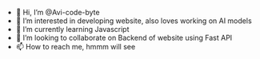 - 👋 Hi, I’m @Avi-code-byte
- 👀 I’m interested in developing website, also loves working on AI models
- 🌱 I’m currently learning Javascript
- 💞️ I’m looking to collaborate on Backend of website using Fast API
- 📫 How to reach me, hmmm will see

<!---
Avi-code-byte/Avi-code-byte is a ✨ special ✨ repository because its `README.md` (this file) appears on your GitHub profile.
You can click the Preview link to take a look at your changes.
--->
